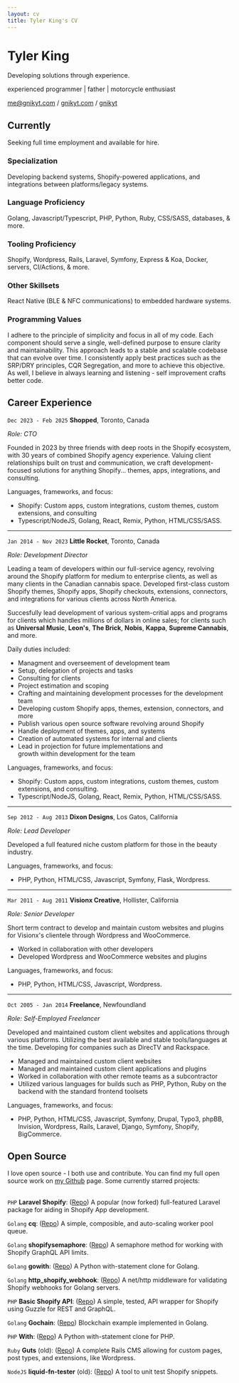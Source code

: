 ```yaml
---
layout: cv
title: Tyler King's CV
---
```

# Tyler King
Developing solutions through experience.

experienced programmer \| father \| motorcycle enthusiast

<div id="webaddress">
<i class="fas fa-at"></i> <a href="me@gnikyt.com">me@gnikyt.com</a> /
<i class="fas fa-globe-americas"></i> <a href="https://gnikyt.com" target="_blank">gnikyt.com</a> /
<i class="fab fa-github-alt"></i> <a href="https://github.com/gnikyt" target="_blank">gnikyt</a>
</div>

## Currently

Seeking full time employment and available for hire.

### Specialization

Developing backend systems, Shopify-powered applications, and integrations between platforms/legacy systems.

### Language Proficiency

Golang, Javascript/Typescript, PHP, Python, Ruby, CSS/SASS, databases, & more.

### Tooling Proficiency

Shopify, Wordpress, Rails, Laravel, Symfony, Express & Koa, Docker, servers, CI/Actions, & more.

### Other Skillsets

React Native (BLE & NFC communications) to embedded hardware systems.

### Programming Values

I adhere to the principle of simplicity and focus in all of my code. Each component should serve a single, well-defined purpose to ensure clarity and maintainability. This approach leads to a stable and scalable codebase that can evolve over time. I consistently apply best practices such as the SRP/DRY principles, CQR Segregation, and more to achieve this objective. As well, I believe in always learning and listening - self improvement crafts better code.

## Career Experience

`Dec 2023 - Feb 2025`
**Shopped**, Toronto, Canada

*Role: CTO*

Founded in 2023 by three friends with deep roots in the Shopify ecosystem, with 30 years of combined Shopify agency experience. Valuing client relationships built on trust and communication, we craft development-focused solutions for anything Shopify... themes, apps, integrations, and consulting.

Languages, frameworks, and focus:

* Shopify: Custom apps, custom integrations, custom themes, custom extensions, and consulting
* Typescript/NodeJS, Golang, React, Remix, Python, HTML/CSS/SASS.

---

`Jan 2014 - Nov 2023`
**Little Rocket**, Toronto, Canada

*Role: Development Director*

Leading a team of developers within our full-service agency, revolving around the Shopify platform for medium to enterprise clients, as well as many clients in the Canadian cannabis space. Developed first-class custom Shopify themes, Shopify apps, Shopify checkouts, extensions, connectors, and integrations for various clients across North America.

Succesfully lead development of various system-critial apps and programs for clients which handles millions of dollars in online sales; for clients such as **Universal Music**, **Leon's**, **The Brick**, **Nobis**, **Kappa**, **Supreme Cannabis**, and more.

Daily duties included:

- Managment and overseement of development team
- Setup, delegation of projects and tasks
- Consulting for clients
- Project estimation and scoping
- Crafting and maintaining development processes for the development team
- Developing custom Shopify apps, themes, extension, connectors, and more
- Publish various open source software revolving around Shopify
- Handle deployment of themes, apps, and systems
- Creation of automated systems for internal and clients
- Lead in projection for future implementations and<br>growth within development for the team

Languages, frameworks, and focus:

* Shopify: Custom apps, custom integrations, custom themes, custom extensions, and consulting.
* Typescript/NodeJS, Golang, React, Remix, Python, HTML/CSS/SASS.

---

`Sep 2012 - Aug 2013`
**Dixon Designs**, Los Gatos, California

*Role: Lead Developer*

Developed a full featured niche custom platform for those in the beauty industry.

Languages, frameworks, and focus:

* PHP, Python, HTML/CSS, Javascript, Symfony, Flask, Wordpress.

---

`Mar 2011 - Aug 2011`
**Visionx Creative**, Hollister, California

*Role: Senior Developer*

Short term contract to develop and maintain custom websites and plugins for Visionx's clientele through Wordpress and WooCommerce.

- Worked in collaboration with other developers
- Developed Wordpress and WooCommerce websites and plugins

Languages, frameworks, and focus:

* PHP, Python, HTML/CSS, Javascript, Wordpress.

---

`Oct 2005 - Jan 2014`
**Freelance**, Newfoundland

*Role: Self-Employed Freelancer*

Developed and maintained custom client websites and applications through various platforms. Utilizing the best available and stable tools/languages at the time. Developing for companies such as DirecTV and Rackspace.

- Managed and maintained custom client websites
- Managed and maintained custom client applications and plugins
- Worked in collaboration with other remote teams as a subcontractor
- Utilized various languages for builds such as PHP, Python, Ruby on the<br>backend with the standard frontend toolsets

Languages, frameworks, and focus:

* PHP, Python, HTML/CSS, Javascript, Symfony, Drupal, Typo3, phpBB, Invision, Wordpress, Rails, Laravel, Django, Symfony, Shopify, BigCommerce.

## Open Source

I love open source - I both use and contribute. You can find my full open source work on [my Github](https://github.com/gnikyt) page. Some currently starred projects:
<br><br>

`PHP`
**Laravel Shopify**: ([Repo](https://github.com/gnikyt/laravel-shopify)) A popular (now forked) full-featured Laravel package for aiding in Shopify App development.

`Golang`
**cq**: ([Repo](https://github.com/gnikyt/cq)) A simple, composible, and auto-scaling worker pool queue.

`Golang`
**shopifysemaphore**: ([Repo](https://github.com/gnikyt/shopifysemaphore)) A semaphore method for working with Shopify GraphQL API limits.

`Golang`
**gowith**: ([Repo](https://github.com/gnikyt/gowith)) A Python with-statement clone for Golang.

`Golang`
**http_shopify_webhook**: ([Repo](https://github.com/gnikyt/http_shopify_webhook)) A net/http middleware for validating Shopify webhooks for Golang servers.

`PHP`
**Basic Shopify API**: ([Repo](https://github.com/gnikyt/Basic-Shopify-API)) A simple, tested, API wrapper for Shopify using Guzzle for REST and GraphQL.

`Golang`
**Gochain**: ([Repo](https://github.com/gnikyt/gochain)) Blockchain example implemented in Golang.

`PHP`
**With**: ([Repo](https://github.com/gnikyt/with)) A Python with-statement clone for PHP.

`Ruby`
**Guts** (old): ([Repo](https://github.com/gnikyt/guts)) A complete Rails CMS allowing for custom pages, post types, and extensions, like Wordpress.

`NodeJS`
**liquid-fn-tester** (old): ([Repo](https://github.com/gnikyt/liquid-fn-tester)) A tool to unit test Shopify snippets.